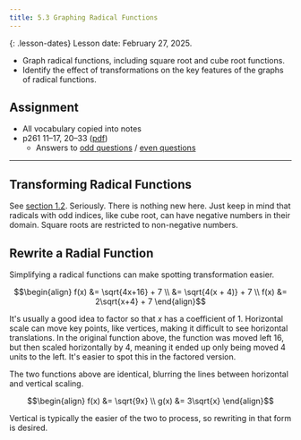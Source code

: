 ```yaml
---
title: 5.3 Graphing Radical Functions
---
```


{: .lesson-dates}
Lesson date: February 27, 2025.

- Graph radical functions, including square root and cube root functions.
- Identify the effect of transformations on the key features of the graphs of radical functions.

## Assignment

- All vocabulary copied into notes
- p261 11–17, 20–33 ([pdf](./pdf/alg2-practice-0503.pdf))
  - Answers to [odd questions](../misc/alg2-odd-answers.pdf) / [even questions](../misc/alg2-even-answers.pdf)

---

## Transforming Radical Functions

See [section 1.2](./1.2-transformation-of-functions.md). Seriously. There is nothing new here. Just keep in mind that radicals with odd indices, like cube root, can have negative numbers in their domain. Square roots are restricted to non-negative numbers.

## Rewrite a Radial Function

Simplifying a radical functions can make spotting transformation easier.

$$\begin{align}
f(x) &= \sqrt{4x+16} + 7 \\
     &= \sqrt{4(x + 4)} + 7 \\
f(x) &= 2\sqrt{x+4} + 7
\end{align}$$

It's usually a good idea to factor so that $x$ has a coefficient of $1$. Horizontal scale can move key points, like vertices, making it difficult to see horizontal translations. In the original function above, the function was moved left $16$, but then scaled horizontally by $4$, meaning it ended up only being moved $4$ units to the left. It's easier to spot this in the factored version.

The two functions above are identical, blurring the lines between horizontal and vertical scaling.

$$\begin{align}
f(x) &= \sqrt{9x} \\
g(x) &= 3\sqrt{x}
\end{align}$$

Vertical is typically the easier of the two to process, so rewriting in that form is desired.
